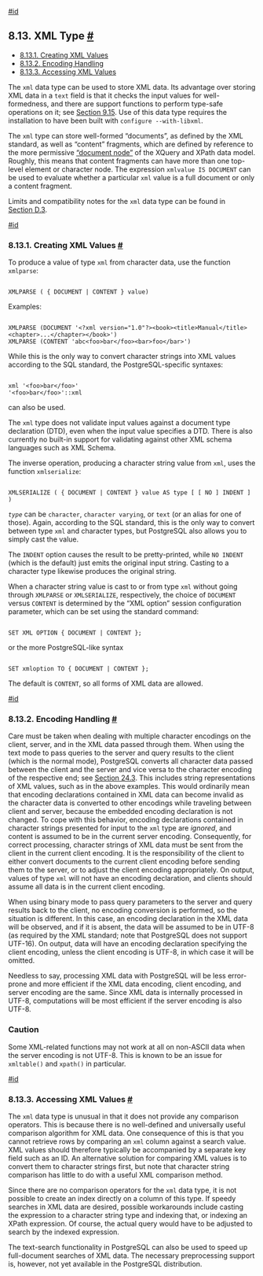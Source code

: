 [#id](#DATATYPE-XML)

## 8.13. XML Type [#](#DATATYPE-XML)

  * [8.13.1. Creating XML Values](datatype-xml#DATATYPE-XML-CREATING)
  * [8.13.2. Encoding Handling](datatype-xml#DATATYPE-XML-ENCODING-HANDLING)
  * [8.13.3. Accessing XML Values](datatype-xml#DATATYPE-XML-ACCESSING-XML-VALUES)



The `xml` data type can be used to store XML data. Its advantage over storing XML data in a `text` field is that it checks the input values for well-formedness, and there are support functions to perform type-safe operations on it; see [Section 9.15](functions-xml). Use of this data type requires the installation to have been built with `configure --with-libxml`.

The `xml` type can store well-formed “documents”, as defined by the XML standard, as well as “content” fragments, which are defined by reference to the more permissive [“document node”](https://www.w3.org/TR/2010/REC-xpath-datamodel-20101214/#DocumentNode) of the XQuery and XPath data model. Roughly, this means that content fragments can have more than one top-level element or character node. The expression `xmlvalue IS DOCUMENT` can be used to evaluate whether a particular `xml` value is a full document or only a content fragment.

Limits and compatibility notes for the `xml` data type can be found in [Section D.3](xml-limits-conformance).

[#id](#DATATYPE-XML-CREATING)

### 8.13.1. Creating XML Values [#](#DATATYPE-XML-CREATING)

To produce a value of type `xml` from character data, use the function `xmlparse`:

```

XMLPARSE ( { DOCUMENT | CONTENT } value)
```

Examples:

```

XMLPARSE (DOCUMENT '<?xml version="1.0"?><book><title>Manual</title><chapter>...</chapter></book>')
XMLPARSE (CONTENT 'abc<foo>bar</foo><bar>foo</bar>')
```

While this is the only way to convert character strings into XML values according to the SQL standard, the PostgreSQL-specific syntaxes:

```

xml '<foo>bar</foo>'
'<foo>bar</foo>'::xml
```

can also be used.

The `xml` type does not validate input values against a document type declaration (DTD), even when the input value specifies a DTD. There is also currently no built-in support for validating against other XML schema languages such as XML Schema.

The inverse operation, producing a character string value from `xml`, uses the function `xmlserialize`:

```

XMLSERIALIZE ( { DOCUMENT | CONTENT } value AS type [ [ NO ] INDENT ] )
```

*`type`* can be `character`, `character varying`, or `text` (or an alias for one of those). Again, according to the SQL standard, this is the only way to convert between type `xml` and character types, but PostgreSQL also allows you to simply cast the value.

The `INDENT` option causes the result to be pretty-printed, while `NO INDENT` (which is the default) just emits the original input string. Casting to a character type likewise produces the original string.

When a character string value is cast to or from type `xml` without going through `XMLPARSE` or `XMLSERIALIZE`, respectively, the choice of `DOCUMENT` versus `CONTENT` is determined by the “XML option” session configuration parameter, which can be set using the standard command:

```

SET XML OPTION { DOCUMENT | CONTENT };
```

or the more PostgreSQL-like syntax

```

SET xmloption TO { DOCUMENT | CONTENT };
```

The default is `CONTENT`, so all forms of XML data are allowed.

[#id](#DATATYPE-XML-ENCODING-HANDLING)

### 8.13.2. Encoding Handling [#](#DATATYPE-XML-ENCODING-HANDLING)

Care must be taken when dealing with multiple character encodings on the client, server, and in the XML data passed through them. When using the text mode to pass queries to the server and query results to the client (which is the normal mode), PostgreSQL converts all character data passed between the client and the server and vice versa to the character encoding of the respective end; see [Section 24.3](multibyte). This includes string representations of XML values, such as in the above examples. This would ordinarily mean that encoding declarations contained in XML data can become invalid as the character data is converted to other encodings while traveling between client and server, because the embedded encoding declaration is not changed. To cope with this behavior, encoding declarations contained in character strings presented for input to the `xml` type are *ignored*, and content is assumed to be in the current server encoding. Consequently, for correct processing, character strings of XML data must be sent from the client in the current client encoding. It is the responsibility of the client to either convert documents to the current client encoding before sending them to the server, or to adjust the client encoding appropriately. On output, values of type `xml` will not have an encoding declaration, and clients should assume all data is in the current client encoding.

When using binary mode to pass query parameters to the server and query results back to the client, no encoding conversion is performed, so the situation is different. In this case, an encoding declaration in the XML data will be observed, and if it is absent, the data will be assumed to be in UTF-8 (as required by the XML standard; note that PostgreSQL does not support UTF-16). On output, data will have an encoding declaration specifying the client encoding, unless the client encoding is UTF-8, in which case it will be omitted.

Needless to say, processing XML data with PostgreSQL will be less error-prone and more efficient if the XML data encoding, client encoding, and server encoding are the same. Since XML data is internally processed in UTF-8, computations will be most efficient if the server encoding is also UTF-8.

### Caution

Some XML-related functions may not work at all on non-ASCII data when the server encoding is not UTF-8. This is known to be an issue for `xmltable()` and `xpath()` in particular.

[#id](#DATATYPE-XML-ACCESSING-XML-VALUES)

### 8.13.3. Accessing XML Values [#](#DATATYPE-XML-ACCESSING-XML-VALUES)

The `xml` data type is unusual in that it does not provide any comparison operators. This is because there is no well-defined and universally useful comparison algorithm for XML data. One consequence of this is that you cannot retrieve rows by comparing an `xml` column against a search value. XML values should therefore typically be accompanied by a separate key field such as an ID. An alternative solution for comparing XML values is to convert them to character strings first, but note that character string comparison has little to do with a useful XML comparison method.

Since there are no comparison operators for the `xml` data type, it is not possible to create an index directly on a column of this type. If speedy searches in XML data are desired, possible workarounds include casting the expression to a character string type and indexing that, or indexing an XPath expression. Of course, the actual query would have to be adjusted to search by the indexed expression.

The text-search functionality in PostgreSQL can also be used to speed up full-document searches of XML data. The necessary preprocessing support is, however, not yet available in the PostgreSQL distribution.